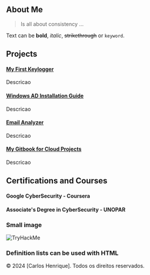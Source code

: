 ## About Me


> Is all about consistency ...

Text can be **bold**, _italic_, ~~strikethrough~~ or `keyword`.

## Projects

#### [My First Keylogger](https://github.com/s3ntinel4/my-first-keylogger)

Descricao

#### [Windows AD Installation Guide](https://github.com/s3ntinel4/WindowsADinstall)

Descricao

#### [Email Analyzer](https://github.com/s3ntinel4/Email-Analyzer)

Descricao

#### [My Gitbook for Cloud Projects](https://s3ntinel-docs.gitbook.io/aws-project)

Descricao

## Certifications and Courses

#### Google CyberSecurity - Coursera

#### Associate's Degree in CyberSecurity - UNOPAR

### Small image

![TryHackMe](https://tryhackme-badges.s3.amazonaws.com/bot.hunk.png)

### Definition lists can be used with HTML 

&copy; 2024 [Carlos Henrique]. Todos os direitos reservados.
